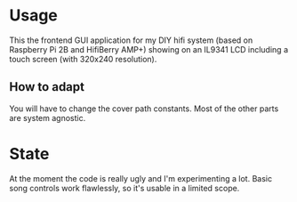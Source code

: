 # Usage

This the frontend GUI application for my DIY hifi system (based on Raspberry Pi 2B and HifiBerry AMP+) showing on an IL9341 LCD including a touch screen (with 320x240 resolution).

## How to adapt

You will have to change the cover path constants. Most of the other parts are system agnostic.


# State

At the moment the code is really ugly and I'm experimenting a lot. Basic song controls work flawlessly, so it's usable in a limited scope.
